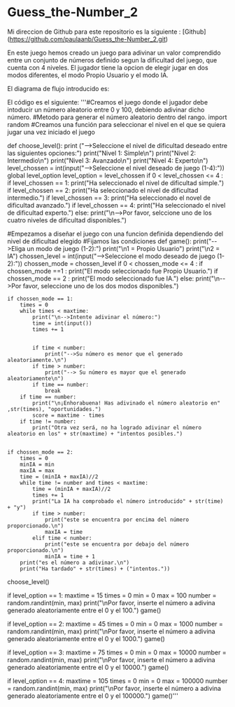 # Guess_the-Number_2
Mi direccion de Github para este repositorio es la siguiente : [Github] (https://github.com/paulaanb/Guess_the-Number_2.git)

En este juego hemos creado un juego para adivinar un valor comprendido entre un conjunto de números definido segun la dificultad del juego, que cuenta con 4 niveles.
El jugador tiene la opcion de elegir jugar en dos modos diferentes, el modo Propio Usuario y el modo IA. 


El diagrama de flujo introducido es:


El código es el siguiente:
'''#Creamos el juego donde el jugador debe intoducir un número aleatorio entre 0 y 100, debiendo adivinar dicho número.
#Metodo para generar el número aleatorio dentro del rango.
import random
#Creamos una función para seleccionar el nivel en el que se quiera jugar una vez iniciado el juego

def choose_level():
    print ("-->Seleccione el nivel de dificultad deseado entre las siguientes opciones:")
    print("Nivel 1: Simple\n")
    print("Nivel 2: Intermedio\n")
    print("Nivel 3: Avanzado\n")
    print("Nivel 4: Experto\n")
    level_chossen = int(input("-->Seleccione el nivel deseado de juego (1-4):"))
    global level_option 
    level_option = level_chossen
    if 0 < level_chossen <= 4 :
        if level_chossen == 1:
            print("Ha seleccionado el nivel de dificultad simple.")
        if level_chossen == 2:
            print("Ha seleccionado el nivel de dificultad intermedio.")
        if level_chossen == 3:
            print("Ha seleccionado el novel de dificultad avanzado.")
        if level_chossen == 4:
            print("Ha seleccionado el nivel de dificultad experto.")
    else:
        print("\n-->Por favor, selccione uno de los cuatro niveles de dificultad disponibles.")

#Empezamos a diseñar el juego con una funcion definida dependiendo del nivel de dificultad elegido
#Fijamos las condiciones
def game():
    print("-->Eliga un modo de juego (1-2):")
    print("\n1 = Propio Usuario")
    print("\n2 = IA")
    chossen_level = int(input("-->Seleccione el modo deseado de juego (1-2):"))
    chossen_mode = chossen_level
    if 0 < chossen_mode <= 4 :
        if chossen_mode ==1 :
            print("El modo seleccionado fue Propio Usuario.")
        if chossen_mode == 2 :
            print("El modo seleccionado fue IA.")
    else:
        print("\n-->Por favor, seleccione uno de los dos modos disponibles.")
        
    if chossen_mode == 1:
        times = 0
        while times < maxtime:
            print("\n-->Intente adivinar el número:")
            time = int(input())
            times += 1
            
            
            if time < number:
                print("-->Su número es menor que el generado aleatoriamente.\n")
            if time > number:
                print("--> Su número es mayor que el generado aleatoriamente\n")
            if time == number:
                break
        if time == number:
            print("\n¡Enhorabuena! Has adivinado el número aleatorio en" ,str(times), "oportunidades.")
            score = maxtime - times
        if time != number:
            print("Otra vez será, no ha logrado adivinar el número aleatorio en los" + str(maxtime) + "intentos posibles.")
        
        
    if chossen_mode == 2:
        times = 0
        minIA = min
        maxIA = max 
        time = (minIA + maxIA)//2
        while time != number and times < maxtime: 
            time = (minIA + maxIA)//2
            times += 1
            print("La IA ha comprobado el número introducido" + str(time) + "y")
            if time > number:
                print("este se encuentra por encima del número proporcionado.\n")
                maxIA = time
            elif time < number:
                print("este se encuentra por debajo del número proporcionado.\n")
                minIA = time + 1
        print("es el número a adivinar.\n")
        print("Ha tardado" + str(times) + ("intentos."))

choose_level()

if level_option == 1:
    maxtime = 15
    times = 0
    min = 0
    max = 100
    number = random.randint(min, max)
    print("\nPor favor, inserte el número a adivina generado aleatoriamente entre el 0 y el 100.")
    game()
    
if level_option == 2:
    maxtime = 45
    times = 0
    min = 0
    max = 1000
    number = random.randint(min, max)
    print("\nPor favor, inserte el número a adivina generado aleatoriamente entre el 0 y el 1000.")
    game()
    
if level_option == 3:
    maxtime = 75
    times = 0
    min = 0
    max = 10000
    number = random.randint(min, max)
    print("\nPor favor, inserte el número a adivina generado aleatoriamente entre el 0 y el 10000.")
    game()
    
if level_option == 4:
    maxtime = 105
    times = 0
    min = 0
    max = 100000
    number = random.randint(min, max)
    print("\nPor favor, inserte el número a adivina generado aleatoriamente entre el 0 y el 100000.")
    game()'''
